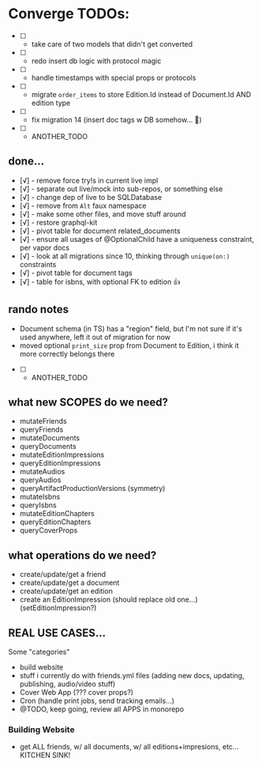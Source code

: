 # Converge TODOs:

- [ ] - take care of two models that didn't get converted
- [ ] - redo insert db logic with protocol magic
- [ ] - handle timestamps with special props or protocols
- [ ] - migrate `order_items` to store Edition.Id instead of Document.Id AND edition type
- [ ] - fix migration 14 (insert doc tags w DB somehow... 🤔)

- [ ] - ANOTHER_TODO

## done...

- [√] - remove force try!s in current live impl
- [√] - separate out live/mock into sub-repos, or something else
- [√] - change dep of live to be SQLDatabase
- [√] - remove from `Alt` faux namespace
- [√] - make some other files, and move stuff around
- [√] - restore graphql-kit
- [√] - pivot table for document related_documents
- [√] - ensure all usages of @OptionalChild have a uniqueness constraint, per vapor docs
- [√] - look at all migrations since 10, thinking through `unique(on:)` constraints
- [√] - pivot table for document tags
- [√] - table for isbns, with optional FK to edition 👍

## rando notes

- Document schema (in TS) has a "region" field, but I'm not sure if it's used anywhere,
  left it out of migration for now
- moved optional `print_size` prop from Document to Edition, i think it more correctly
  belongs there

- [ ] - ANOTHER_TODO

## what new SCOPES do we need?

- mutateFriends
- queryFriends
- mutateDocuments
- queryDocuments
- mutateEditionImpressions
- queryEditionImpressions
- mutateAudios
- queryAudios
- queryArtifactProductionVersions (symmetry)
- mutateIsbns
- queryIsbns
- mutateEditionChapters
- queryEditionChapters
- queryCoverProps

## what operations do we need?

- create/update/get a friend
- create/update/get a document
- create/update/get an edition
- create an EditionImpression (should replace old one...) (setEditionImpression?)

## REAL USE CASES...

Some "categories"

- build website
- stuff i currently do with friends.yml files (adding new docs, updating, publishing,
  audio/video stuff)
- Cover Web App (??? cover props?)
- Cron (handle print jobs, send tracking emails...)
- @TODO, keep going, review all APPS in monorepo

### Building Website

- get ALL friends, w/ all documents, w/ all editions+impresions, etc... KITCHEN SINK!
